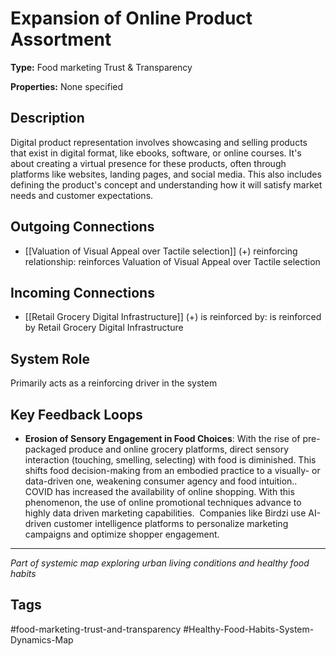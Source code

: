 # Expansion of Online Product Assortment

**Type:** Food marketing Trust & Transparency

**Properties:** None specified

## Description
Digital product representation involves showcasing and selling products that exist in digital format, like ebooks, software, or online courses. It's about creating a virtual presence for these products, often through platforms like websites, landing pages, and social media. This also includes defining the product's concept and understanding how it will satisfy market needs and customer expectations.

## Outgoing Connections
- [[Valuation of Visual Appeal over Tactile selection]] (+) reinforcing relationship: reinforces Valuation of Visual Appeal over Tactile selection

## Incoming Connections
- [[Retail Grocery Digital Infrastructure]] (+) is reinforced by: is reinforced by Retail Grocery Digital Infrastructure

## System Role
Primarily acts as a reinforcing driver in the system

## Key Feedback Loops
- **Erosion of Sensory Engagement in Food Choices**: With the rise of pre-packaged produce and online grocery platforms, direct sensory interaction (touching, smelling, selecting) with food is diminished. This shifts food decision-making from an embodied practice to a visually- or data-driven one, weakening consumer agency and food intuition.. COVID has increased the availability of online shopping. With this phenomenon, the use of online promotional techniques advance to highly data driven marketing capabilities.  Companies like Birdzi use AI-driven customer intelligence platforms to personalize marketing campaigns and optimize shopper engagement.

---
*Part of systemic map exploring urban living conditions and healthy food habits*

## Tags
#food-marketing-trust-and-transparency #Healthy-Food-Habits-System-Dynamics-Map
